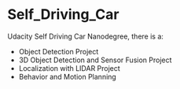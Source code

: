 # Self_Driving_Car
Udacity Self Driving Car Nanodegree, there is a:
* Object Detection Project
* 3D Object Detection and Sensor Fusion Project
* Localization with LIDAR Project
* Behavior and Motion Planning
